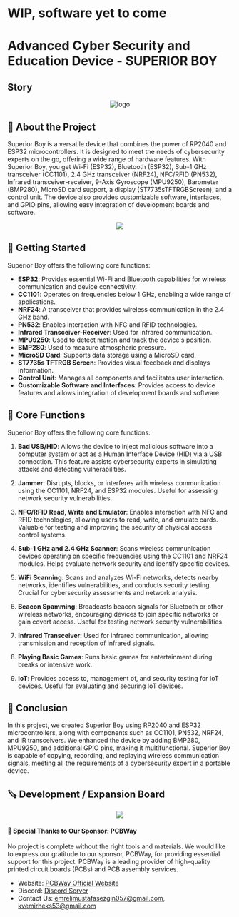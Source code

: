 # WIP, software yet to come

# Advanced Cyber Security and Education Device - SUPERIOR BOY

## Story

<div align="center">
    <img src="https://hackster.imgix.net/uploads/attachments/1642390/sb_wrBBjyZA5n.png?auto=compress%2Cformat&w=740&h=555&fit=max" alt="logo">
</div>

## 🌟 About the Project

Superior Boy is a versatile device that combines the power of RP2040 and ESP32 microcontrollers. It is designed to meet the needs of cybersecurity experts on the go, offering a wide range of hardware features. With Superior Boy, you get Wi-Fi (ESP32), Bluetooth (ESP32), Sub-1 GHz transceiver (CC1101), 2.4 GHz transceiver (NRF24), NFC/RFID (PN532), Infrared transceiver-receiver, 9-Axis Gyroscope (MPU9250), Barometer (BMP280), MicroSD card support, a display (ST7735sTFTRGBScreen), and a control unit. The device also provides customizable software, interfaces, and GPIO pins, allowing easy integration of development boards and software.

<div align="center">
    <img src="https://hackster.imgix.net/uploads/attachments/1644939/ekran_goruntusu_2023-11-04_174126_Ayv8Mhs3Yp.png?auto=compress%2Cformat&w=740&h=555&fit=max">
</div>

## 🧰 Getting Started

Superior Boy offers the following core functions:

- **ESP32**: Provides essential Wi-Fi and Bluetooth capabilities for wireless communication and device connectivity.
- **CC1101**: Operates on frequencies below 1 GHz, enabling a wide range of applications.
- **NRF24**: A transceiver that provides wireless communication in the 2.4 GHz band.
- **PN532**: Enables interaction with NFC and RFID technologies.
- **Infrared Transceiver-Receiver**: Used for infrared communication.
- **MPU9250**: Used to detect motion and track the device's position.
- **BMP280**: Used to measure atmospheric pressure.
- **MicroSD Card**: Supports data storage using a MicroSD card.
- **ST7735s TFTRGB Screen**: Provides visual feedback and displays information.
- **Control Unit**: Manages all components and facilitates user interaction.
- **Customizable Software and Interfaces**: Provides access to device features and allows integration of development boards and software.

## 🎯 Core Functions

Superior Boy offers the following core functions:

1. **Bad USB/HID**: Allows the device to inject malicious software into a computer system or act as a Human Interface Device (HID) via a USB connection. This feature assists cybersecurity experts in simulating attacks and detecting vulnerabilities.

2. **Jammer**: Disrupts, blocks, or interferes with wireless communication using the CC1101, NRF24, and ESP32 modules. Useful for assessing network security vulnerabilities.

3. **NFC/RFID Read, Write and Emulator**: Enables interaction with NFC and RFID technologies, allowing users to read, write, and emulate cards. Valuable for testing and improving the security of physical access control systems.

4. **Sub-1 GHz and 2.4 GHz Scanner**: Scans wireless communication devices operating on specific frequencies using the CC1101 and NRF24 modules. Helps evaluate network security and identify specific devices.

5. **WiFi Scanning**: Scans and analyzes Wi-Fi networks, detects nearby networks, identifies vulnerabilities, and conducts security testing. Crucial for cybersecurity assessments and network analysis.

6. **Beacon Spamming**: Broadcasts beacon signals for Bluetooth or other wireless networks, encouraging devices to join specific networks or gain covert access. Useful for testing network security vulnerabilities.

7. **Infrared Transceiver**: Used for infrared communication, allowing transmission and reception of infrared signals.

8. **Playing Basic Games**: Runs basic games for entertainment during breaks or intensive work.

9. **IoT**: Provides access to, management of, and security testing for IoT devices. Useful for evaluating and securing IoT devices.

## 🌟 Conclusion

In this project, we created Superior Boy using RP2040 and ESP32 microcontrollers, along with components such as CC1101, PN532, NRF24, and IR transceivers. We enhanced the device by adding BMP280, MPU9250, and additional GPIO pins, making it multifunctional. Superior Boy is capable of copying, recording, and replaying wireless communication signals, meeting all the requirements of a cybersecurity expert in a portable device.

## 🪚 Development / Expansion Board

<div align="center">
    <img src="https://hackster.imgix.net/uploads/attachments/1642024/ekran_goruntusu_2023-10-26_212859_4bAc8lDGVl.png?auto=compress%2Cformat&w=740&h=555&fit=max">
</div>

#### 🙌 Special Thanks to Our Sponsor: PCBWay

No project is complete without the right tools and materials. We would like to express our gratitude to our sponsor, PCBWay, for providing essential support for this project. PCBWay is a leading provider of high-quality printed circuit boards (PCBs) and PCB assembly services.

- Website: [PCBWay Official Website](https://www.pcbway.com/)
- Discord: [Discord Server](https://discord.gg/pcbway)
- Contact Us: emrelimustafasezgin057@gmail.com, kvemirheks53@gmail.com
